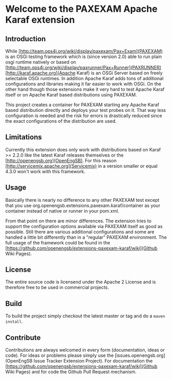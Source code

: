 # Welcome to the PAXEXAM Apache Karaf extension

## Introduction

While [http://team.ops4j.org/wiki/display/paxexam/Pax+Exam](PAXEXAM) is an OSGi testing framework which is (since 
version 2.0) able to run plain osgi runtime natively or based on 
[http://team.ops4j.org/wiki/display/paxrunner/Pax+Runner](PAXRUNNER) [http://karaf.apache.org](Apache Karaf) is an 
OSGi Server based on freely selectable OSGi runtimes. In addition Apache Karaf adds tons of additional configurations 
and libraries making it far easier to work with OSGi. On the other hand though those extensions make it very hard to 
test Apache Karaf itself or on Apache Karaf based distributions using PAXEXAM.

This project creates a container for PAXEXAM starting any Apache Karaf based distribution directly and deploys your 
test probes on it. That way less configuration is needed and the risk for errors is drastically reduced since the
exact configurations of the distribution are used.

## Limitations

Currently this extension does only work with distributions based on Karaf >= 2.2.0 like the latest Karaf releases
themselves or the [http://openengsb.org](OpenEngSB). For this reason [http://servicemix.apache.org](Servicemix) in
a version smaller or equal 4.3.0 won't work with this framework.

## Usage

Basically there is nearly no difference to any other PAXEXAM test except that you use
org.openengsb.extensions.paxexam.karaf/container as your container instead of native or runner in your pom.xml.

From that point on there are minor differences. The extension tries to support the configuration options available 
via PAXEXAM itself as good as possible. Still there are various additional configurations and some are handled 
a little bit differently than in a "regular" PAXEXAM environment. The full usage of the framework could be
found in the [https://github.com/openengsb/extensions-paxexam-karaf/wiki](Github Wiki Pages).

## License

The entire source code is licensend under the Apache 2 License and is therefore free to be used in commercial
projects.

## Build

To build the project simply checkout the latest master or tag and do a `maven install`.

## Contribute

Contributions are always welcomed in every form (documentation, ideas or code). For ideas or problems please
simply use the [issues.openengsb.org](OpenEngSB Issue Tracker Extension Project).
For documentation the [https://github.com/openengsb/extensions-paxexam-karaf/wiki](Github Wiki Pages) 
and for code the Github Pull Request mechanism.

